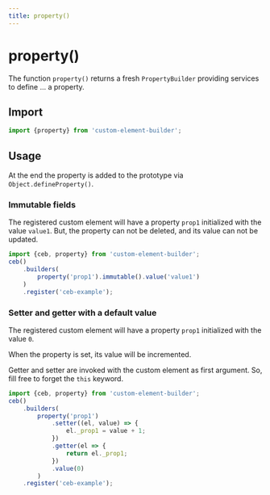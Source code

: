 ```yaml
---
title: property()
---
```

# property()

The function `property()` returns a fresh `PropertyBuilder` providing services to define ... a property.

## Import

```javascript
import {property} from 'custom-element-builder';
```

## Usage

At the end the property is added to the prototype via `Object.defineProperty()`.

### Immutable fields

The registered custom element will have a property `prop1` initialized with the value `value1`.
But, the property can not be deleted, and its value can not be updated.

```javascript
import {ceb, property} from 'custom-element-builder';
ceb()
    .builders(
        property('prop1').immutable().value('value1')
    )
    .register('ceb-example');
```

### Setter and getter with a default value

The registered custom element will have a property `prop1` initialized with the value `0`.

When the property is set, its value will be incremented.

Getter and setter are invoked with the custom element as first argument.
So, fill free to forget the `this` keyword.

```javascript
import {ceb, property} from 'custom-element-builder';
ceb()
    .builders(
        property('prop1')
            .setter((el, value) => {
                el._prop1 = value + 1; 
            })
            .getter(el => {
                return el._prop1;
            })
            .value(0)
        )
    .register('ceb-example');
```
